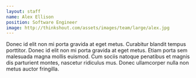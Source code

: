 ```yaml
---
layout: staff
name: Alex Ellison
position: Software Engineer
image: http://thinkshout.com/assets/images/team/large/alex.jpg
---
```


Donec id elit non mi porta gravida at eget metus. Curabitur blandit tempus porttitor. Donec id elit non mi porta gravida at eget metus. Etiam porta sem malesuada magna mollis euismod. Cum sociis natoque penatibus et magnis dis parturient montes, nascetur ridiculus mus. Donec ullamcorper nulla non metus auctor fringilla.
